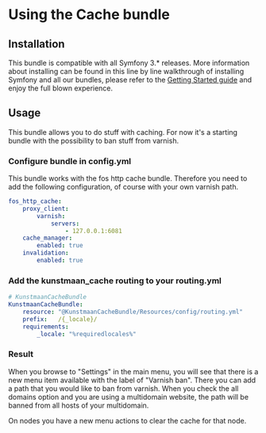 #  Using the Cache bundle


## Installation

This bundle is compatible with all Symfony 3.* releases. More information about installing can be found in this line by line walkthrough of installing Symfony and all our bundles, please refer to the [Getting Started guide](http://bundles.kunstmaan.be/getting-started) and enjoy the full blown experience.

## Usage

This bundle allows you to do stuff with caching. For now it's a starting bundle with the possibility
to ban stuff from varnish.

### Configure bundle in config.yml

This bundle works with the fos http cache bundle. Therefore you need to add the following configuration, of course with your own varnish path.
```YAML
fos_http_cache:
    proxy_client:
        varnish:
            servers:
                - 127.0.0.1:6081
    cache_manager:
        enabled: true
    invalidation:
        enabled: true
```

### Add the kunstmaan_cache routing to your routing.yml

```YAML
# KunstmaanCacheBundle
KunstmaanCacheBundle:
    resource: "@KunstmaanCacheBundle/Resources/config/routing.yml"
    prefix:   /{_locale}/
    requirements:
        _locale: "%requiredlocales%"
```
    
### Result

When you browse to "Settings" in the main menu, you will see that there is a new menu item available with the label of "Varnish ban".
There you can add a path that you would like to ban from varnish. When you check the all domains option and you are using a multidomain website,
the path will be banned from all hosts of your multidomain.

On nodes you have a new menu actions to clear the cache for that node.
